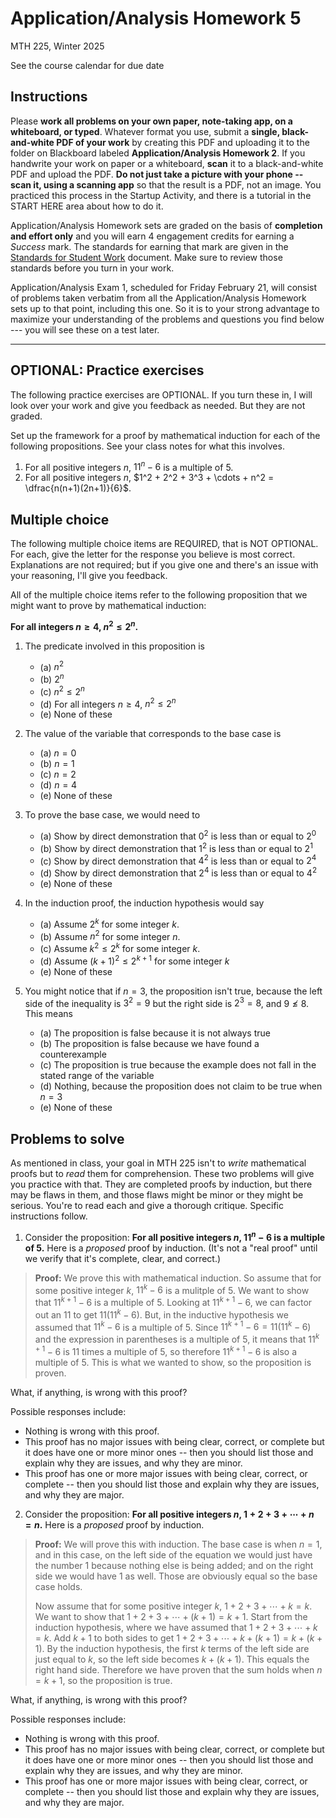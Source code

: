 # Application/Analysis Homework 5

MTH 225, Winter 2025

See the course calendar for due date

## Instructions

Please **work all problems on your own paper, note-taking app, on a whiteboard, or typed**. Whatever format you use, submit a **single, black-and-white PDF of your work** by creating this PDF and uploading it to the folder on Blackboard labeled **Application/Analysis Homework 2**. If you handwrite your work on paper or a whiteboard, **scan** it to a black-and-white PDF and upload the PDF. **Do not just take a picture with your phone -- scan it, using a scanning app** so that the result is a PDF, not an image. You practiced this process in the Startup Activity, and there is a tutorial in the START HERE area about how to do it. 

Application/Analysis Homework sets are graded on the basis of **completion and effort only** and you will earn 4 engagement credits for earning a *Success* mark. The standards for earning that mark are given in the [Standards for Student Work](https://github.com/RobertTalbert/discretecs/blob/master/MTH225-Winter2025/course-docs/Standards%20for%20Student%20Work%20MTH%20225%20W25.md) document. Make sure to review those standards before you turn in your work. 

Application/Analysis Exam 1, scheduled for Friday February 21, will consist of problems taken verbatim from all the Application/Analysis Homework sets up to that point, including this one. So it is to your strong advantage to maximize your understanding of the problems and questions you find below --- you will see these on a test later.  


---

## OPTIONAL: Practice exercises 

The following practice exercises are OPTIONAL. If you turn these in, I will look over your work and give you feedback as needed. But they are not graded. 

Set up the framework for a proof by mathematical induction for each of the following propositions. See your class notes for what this involves. 

1. For all positive integers $n$, $11^n - 6$ is a multiple of $5$.
2. For all positive integers $n$, $1^2 + 2^2 + 3^3 + \cdots + n^2 = \dfrac{n(n+1)(2n+1)}{6}$. 



 
## Multiple choice

The following multiple choice items are REQUIRED, that is NOT OPTIONAL. For each, give the letter for the response you believe is most correct. Explanations are not required; but if you give one and there's an issue with your reasoning, I'll give you feedback. 

All of the multiple choice items refer to the following proposition that we might want to prove by mathematical induction: 

**For all integers $n \geq 4$, $n^2 \leq 2^n$.**

1. The predicate involved in this proposition is 
   - (a) $n^2$
   - (b) $2^n$ 
   - (c) $n^2 \leq 2^n$
   - (d) For all integers $n \geq 4$, $n^2 \leq 2^n$
   - (e) None of these  

2. The value of the variable that corresponds to the base case is 
   - (a) $n = 0$
   - (b) $n = 1$
   - (c) $n = 2$
   - (d) $n = 4$ 
   - (e) None of these 
  
3. To prove the base case, we would need to 
   - (a) Show by direct demonstration that $0^2$ is less than or equal to $2^0$
   - (b) Show by direct demonstration that $1^2$ is less than or equal to $2^1$
   - (c) Show by direct demonstration that $4^2$ is less than or equal to $2^4$
   - (d) Show by direct demonstration that $2^4$ is less than or equal to $4^2$
   - (e) None of these 

4. In the induction proof, the induction hypothesis would say 
   - (a) Assume $2^k$ for some integer $k$. 
   - (b) Assume $n^2$ for some integer $n$.
   - (c) Assume $k^2 \leq 2^k$ for some integer $k$. 
   - (d) Assume $(k+1)^2 \leq 2^{k+1}$ for some integer $k$
   - (e) None of these 

5. You might notice that if $n = 3$, the proposition isn't true, because the left side of the inequality is $3^2 = 9$ but the right side is $2^3 = 8$, and $9 \not \leq 8$. This means
   - (a) The proposition is false because it is not always true 
   - (b) The proposition is false because we have found a counterexample  
   - (c) The proposition is true because the example does not fall in the stated range of the variable
   - (d) Nothing, because the proposition does not claim to be true when $n = 3$ 
   - (e) None of these 




## Problems to solve 

As mentioned in class, your goal in MTH 225 isn't to *write* mathematical proofs but to *read* them for comprehension. These two problems will give you practice with that. They are completed proofs by induction, but there may be flaws in them, and those flaws might be minor or they might be serious. You're to read each and give a thorough critique. Specific instructions follow. 

1. Consider the proposition: **For all positive integers $n$, $11^n - 6$ is a multiple of $5$.** Here is a *proposed* proof by induction. (It's not a "real proof" until we verify that it's complete, clear, and correct.)

>**Proof:** We prove this with mathematical induction. So assume that for some positive integer $k$, $11^k - 6$ is a mulitple of $5$. We want to show that $11^{k+1} - 6$ is a multiple of $5$. Looking at $11^{k+1} - 6$, we can factor out an $11$ to get $11(11^k - 6)$. But, in the inductive hypothesis we assumed that $11^k-6$ is a multiple of $5$. Since $11^{k+1} - 6 = 11(11^k - 6)$ and the expression in parentheses is a multiple of $5$, it means that $11^{k+1} - 6$ is $11$ times a multiple of $5$, so therefore $11^{k+1} - 6$ is also a multiple of $5$. This is what we wanted to show, so the proposition is proven. 

What, if anything, is wrong with this proof? 

Possible responses include: 
- Nothing is wrong with this proof. 
- This proof has no major issues with being clear, correct, or complete but it does have one or more minor ones -- then you should list those and explain why they are issues, and why they are minor. 
- This proof has one or more major issues with being clear, correct, or complete -- then you should list those and explain why they are issues, and why they are major.


2. Consider the proposition: **For all positive integers $n$, $1 + 2 + 3 + \cdots + n = n$.** Here is a *proposed* proof by induction. 

>**Proof:** We will prove this with induction. The base case is when $n=1$, and in this case, on the left side of the equation we would just have the number $1$ because nothing else is being added; and on the right side we would have $1$ as well. Those are obviously equal so the base case holds. 
>
>Now assume that for some positive integer $k$, $1 + 2 + 3 + \cdots + k = k$. We want to show that $1 + 2 + 3 + \cdots + (k+1) = k+1$. Start from the induction hypothesis, where we have assumed that $1 + 2 + 3 + \cdots + k = k$. Add $k+1$ to both sides to get $1 + 2 + 3 + \cdots + k + (k+1) = k + (k+1)$. By the induction hypothesis, the first $k$ terms of the left side are just equal to $k$, so the left side becomes $k + (k+1)$. This equals the right hand side. Therefore we have proven that the sum holds when $n = k+1$, so the proposition is true. 

What, if anything, is wrong with this proof? 

Possible responses include: 
- Nothing is wrong with this proof. 
- This proof has no major issues with being clear, correct, or complete but it does have one or more minor ones -- then you should list those and explain why they are issues, and why they are minor. 
- This proof has one or more major issues with being clear, correct, or complete -- then you should list those and explain why they are issues, and why they are major.